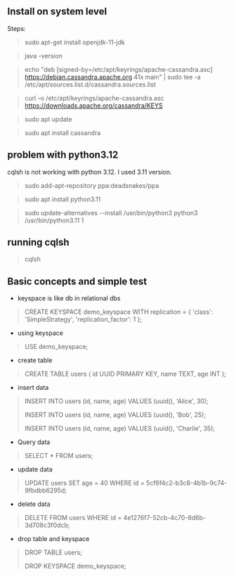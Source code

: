 ## Install on system level
Steps:
> sudo apt-get install openjdk-11-jdk

> java -version

> echo "deb [signed-by=/etc/apt/keyrings/apache-cassandra.asc] https://debian.cassandra.apache.org 41x main" | sudo tee -a /etc/apt/sources.list.d/cassandra.sources.list

> curl -o /etc/apt/keyrings/apache-cassandra.asc https://downloads.apache.org/cassandra/KEYS

> sudo apt update

> sudo apt install cassandra

## problem with python3.12
cqlsh is not working with python 3.12. I used 3.11 version.
> sudo add-apt-repository ppa:deadsnakes/ppa

> sudo apt install python3.11

> sudo update-alternatives --install /usr/bin/python3 python3 /usr/bin/python3.11 1

## running cqlsh
> cqlsh

## Basic concepts and simple test
* keyspace is like db in relational dbs
> CREATE KEYSPACE demo_keyspace
WITH replication = {
  'class': 'SimpleStrategy',
  'replication_factor': 1
};

* using keyspace
> USE demo_keyspace;

* create table
> CREATE TABLE users (
    id UUID PRIMARY KEY,
    name TEXT,
    age INT
);

* insert data
> INSERT INTO users (id, name, age) VALUES (uuid(), 'Alice', 30);
> 
>INSERT INTO users (id, name, age) VALUES (uuid(), 'Bob', 25);
> 
>INSERT INTO users (id, name, age) VALUES (uuid(), 'Charlie', 35);

* Query data
> SELECT * FROM users;

* update data
> UPDATE users SET age = 40 WHERE id = 5cf6f4c2-b3c8-4b1b-9c74-9fbdbb6295d;

* delete data
> DELETE FROM users WHERE id = 4e1276f7-52cb-4c70-8d6b-3d708c3f0dcb;

* drop table and keyspace
> DROP TABLE users;
>
> DROP KEYSPACE demo_keyspace;
